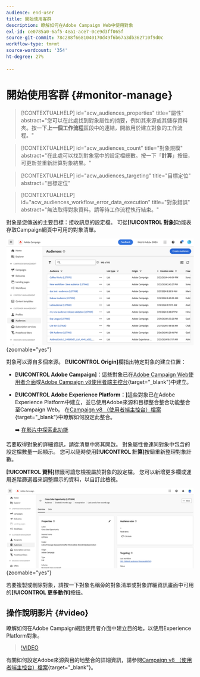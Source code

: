 ```yaml
---
audience: end-user
title: 開始使用客群
description: 瞭解如何在Adobe Campaign Web中使用對象
exl-id: ce0785a0-6af5-4ea1-ace7-0ce9d3ff065f
source-git-commit: 78c288f6681040170d49f6b67a3db362710f9d0c
workflow-type: tm+mt
source-wordcount: '354'
ht-degree: 27%

---
```


# 開始使用客群 {#monitor-manage}

>[!CONTEXTUALHELP]
>id="acw_audiences_properties"
>title="屬性"
>abstract="您可以在此處找到對象屬性的摘要，例如其來源或其儲存資料夾。按一下&#x200B;**上一個工作流程**&#x200B;區段中的連結，開啟用於建立對象的工作流程。"

>[!CONTEXTUALHELP]
>id="acw_audiences_count"
>title="對象規模"
>abstract="在此處可以找到對象當中的設定檔總數。按一下「**計算**」按鈕，可更新並重新計算對象結果。"

>[!CONTEXTUALHELP]
>id="acw_audiences_targeting"
>title="目標定位"
>abstract="目標定位"

>[!CONTEXTUALHELP]
>id="acw_audiences_workflow_error_data_execution"
>title="對象錯誤"
>abstract="無法取得對象資料。請等待工作流程執行結束。"

對象是您傳送的主要目標：接收訊息的設定檔。 可從&#x200B;**[!UICONTROL 對象]**&#x200B;功能表存取Campaign網頁中可用的對象清單。

![](assets/audiences-list.png){zoomable="yes"}

對象可以源自多個來源。 **[!UICONTROL Origin]**&#x200B;欄指出特定對象的建立位置：

* **[!UICONTROL Adobe Campaign]**：這些對象已在[Adobe Campaign Web使用者介面](create-audience.md)或[Adobe Campaign v8使用者端主控台](https://experienceleague.adobe.com/docs/campaign/campaign-v8/audience/create-audiences/create-audiences.html){target="_blank"}中建立。

* **[!UICONTROL Adobe Experience Platform：]**&#x200B;這些對象已在Adobe Experience Platform中建立，並已使用Adobe來源和目標整合整合功能整合至Campaign Web。 在[Campaign v8 （使用者端主控台）檔案](https://experienceleague.adobe.com/docs/campaign/campaign-v8/connect/ac-aep/ac-aep.html){target="_blank"}中瞭解如何設定此整合。

  ➡️ [在影片中探索此功能](#video)

若要取得對象的詳細資訊，請從清單中將其開啟。 對象屬性會連同對象中包含的設定檔數量一起顯示。 您可以隨時使用&#x200B;**[!UICONTROL 計算]**&#x200B;按鈕重新整理對象計數。

**[!UICONTROL 資料]**&#x200B;標籤可讓您檢視屬於對象的設定檔。 您可以新增更多欄或運用進階篩選器來調整顯示的資料，以自訂此檢視。

![](assets/audiences-details.png){zoomable="yes"}

若要複製或刪除對象，請按一下對象名稱旁的對象清單或對象詳細資訊畫面中可用的&#x200B;**[!UICONTROL 更多動作]**&#x200B;按鈕。

## 操作說明影片 {#video}

瞭解如何在Adobe Campaign網路使用者介面中建立目的地，以使用Experience Platform對象。

>[!VIDEO](https://video.tv.adobe.com/v/3427635?quality=12)

有關如何設定Adobe來源與目的地整合的詳細資訊，請參閱[Campaign v8 （使用者端主控台）檔案](https://experienceleague.adobe.com/docs/campaign/campaign-v8/connect/ac-aep/ac-aep.html){target="_blank"}。
